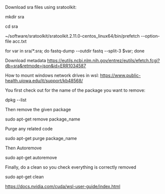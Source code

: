 Download sra files using sratoolkit:

mkdir sra

cd sra

 ~/software/sratoolkit/sratoolkit.2.11.0-centos_linux64/bin/prefetch --option-file acc.txt
 
for var in sra/*.sra; do fastq-dump --outdir fastq --split-3 $var; done

Download metadata
https://eutils.ncbi.nlm.nih.gov/entrez/eutils/efetch.fcgi?db=sra&retmode=json&id=ERR1034587


How to mount windows network drives in wsl:
https://www.public-health.uiowa.edu/it/support/kb48568/


You first check out for the name of the package you want to remove:

dpkg --list

Then remove the given package

sudo apt-get remove package_name

Purge any related code

sudo apt-get purge package_name

Then Autoremove

sudo apt-get autoremove

Finally, do a clean so you check everything is correctly removed

sudo apt-get clean

https://docs.nvidia.com/cuda/wsl-user-guide/index.html
